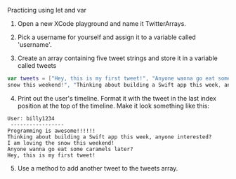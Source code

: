 Practicing using let and var

1. Open a new XCode playground and name it TwitterArrays.

2. Pick a username for yourself and assign it to a variable called 'username'.

3. Create an array containing five tweet strings and store it in a variable called tweets
```Swift
var tweets = ["Hey, this is my first tweet!", "Anyone wanna go eat some caramels later?", "I am loving the 
snow this weekend!", "Thinking about building a Swift app this week, anyone interested?", "Programming is awesome!!!!!!"]
```
4. Print out the user's timeline. Format it with the tweet in the last index position at the top of the timeline. Make it look something like this:
```
User: billy1234
 -----------------
Programming is awesome!!!!!!
Thinking about building a Swift app this week, anyone interested?
I am loving the snow this weekend!
Anyone wanna go eat some caramels later?
Hey, this is my first tweet!
```
5. Use a method to add another tweet to the tweets array.


